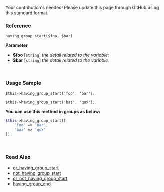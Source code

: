 Your contribution's needed!
Please update this page through GitHub using this standard format.

### Reference
`having_group_start($foo, $bar)`

**Parameter**
* **$foo** [`string`] *the detail related to the variable;*
* **$bar** [`string`] *the detail related to the variable.*

&nbsp;

### Usage Sample
`$this->having_group_start('foo', 'bar');`

`$this->having_group_start('baz', 'qux');`

**You can use this method in groups as below:**
```php
$this->having_group_start([
    'foo' => 'bar',
    'baz' => 'qux'
]);
```

&nbsp;

### Read Also
* [or_having_group_start](./or_having_group_start)
* [not_having_group_start](./not_having_group_start)
* [or_not_having_group_start](./or_not_having_group_start)
* [having_group_end](./having_group_end)
